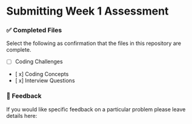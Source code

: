 # Submitting Week 1 Assessment

### ✅ Completed Files
Select the following as confirmation that the files in this repository are complete.
- [ ] Coding Challenges
- [ x] Coding Concepts
- [ x] Interview Questions

### 📝 Feedback
If you would like specific feedback on a particular problem please leave details here:
